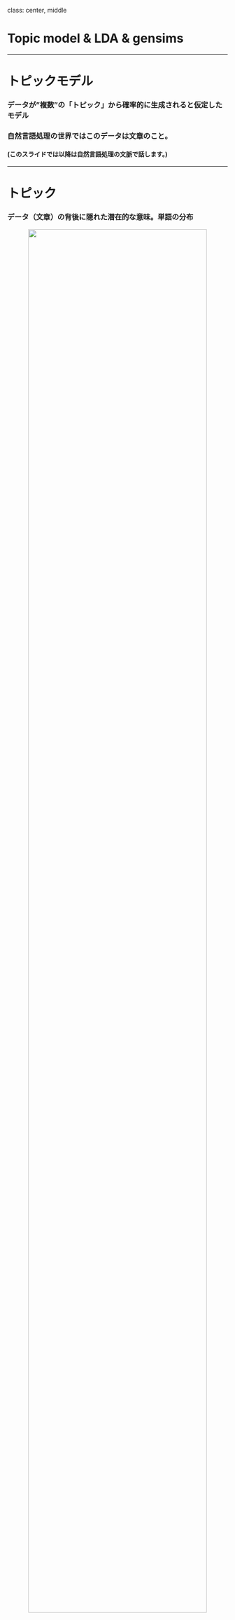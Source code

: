 class: center, middle
# Topic model & LDA & gensims

---

# トピックモデル
### データが”複数”の「トピック」から確率的に生成されると仮定したモデル
### 自然言語処理の世界ではこのデータは文章のこと。
#### (このスライドでは以降は自然言語処理の文脈で話します。)



---

# トピック
### データ（文章）の背後に隠れた潜在的な意味。単語の分布  
<center><img src=topic.png width=90%></center>
---

# 文章
<center><img src=doc.png width=83%></center>

---
## LDAとは
## LDAはLatent Dirichlet Allocationの略
日本語では「潜在ディリクレ分配法」
- 論文：David M. Blei, Andrew Y. Ng,Michael I. Jordan, _Latent Dirichlet Allocation_
 http://www.jmlr.org/papers/volume3/blei03a/blei03a.pdf

- 文章ごとのトピック分布が「ディリクレ分布」に従う
- ベイズ推定を使う
$$Dir_k(\theta|\alpha)=\frac{\Gamma \left(\sum_i^k \alpha_i \right)}{\prod^k_i\Gamma(\alpha_i)}\prod_i^k\theta_i^{\alpha_i - 1}$$

---
## LDA その２
### 文章が従う分布
今まで話したことを数式で表現すると
$$p(D| \alpha, \eta) = \prod_d^M p\left(w_d |\alpha,\eta \right)= \prod_d^M \int \int Dir_k(\theta_d|\alpha) \left(\prod^{N_d}_n \sum_z^k p(z_d^n|\theta_d)
p\left(w_d^n| z_d^n,\beta \right) \right)p(\beta| \eta) d\theta_d d\beta$$
<center><img src=lda.png width=50%></center>
---

## LDA その３
#### 適切なハイパーパラメータα,ηを求めたい
周辺尤度を最大化だ！
$$p\left(D | \alpha,\eta \right)
\equiv \prod_d^M\prod^{N_d}_n\sum_z^k \int \int p\left(w_d^n,z_d^n,\theta, \beta | \alpha,\eta \right)d\theta d\beta$$

このままでは積分計算できないのでｐに近い分布qを求めることを考える
$$p\left(D | \alpha,\eta \right)
=\prod_d^M\prod^{N_d}_n\sum_z^k \int \int q\left(z,\theta,\beta | \gamma, \phi \right)\frac{p\left(w,z,\theta, \beta | \alpha,\eta \right)}{q(z,\theta,\beta | \gamma, \phi)}d\theta d\beta$$

まだqも扱いづらいので独立分布に近似する（平均場近似）
$$q(z,\theta,\beta | \gamma, \phi) = q(z)q\left(\theta | \gamma \right)q\left(\beta |\phi \right) \equiv q(z)q(\theta)q(\beta)$$

$$\sum_z q(z) = 1,\int q(\theta) d\theta = 1, \int q(\beta) d\beta = 1$$

---
## LDA その４
#### 適切なハイパーパラメータα,ηを求めたい
logとると都合がいい（桁落ち防止、単調増加でなめらか凸関数）のでlogとって
$$\log p\left(D,\theta,\beta | \gamma, \phi \right)
= \log \left(\prod_d^M\prod^{N_d}_n\sum_z^k \int \int q(z)q(\theta)q(\beta)\frac{p\left(w,z,\theta, \beta |\alpha,\eta \right)}{q(z)q(\theta)q(\beta)}d\theta d\beta \right)$$
$$\geq \prod_d^M\prod^{N_d}_n\sum_z^k \int \int q(z)q(\theta)q(\beta) \log \frac{p\left(w,z,\theta, \beta | \alpha,\eta \right)}{q(z)q(\theta)q(\beta)}d\theta d\beta
\equiv \prod_d^M\prod^{N_d}_nI\left(q(z),q(\theta),q(\beta)\right)$$

Iを最大化すするようなq(z),q(θ),q(β)を求めたい！

ちなみに、二行目はJensenの不等式を使った。f(x)が上に凸の時
$$f\left( \int y(x)p(x) dx \right) \ge \int f(y(x))p(x) dx$$


---
## 変分法 その1
#### 極値（停留点）のパラメータを求める方法

とりあえず、被積分関数をLと置く。
$$I\left(q(z),q(\theta),q(\beta)\right) = \sum_z\int \int L\left(q(z),q(\theta),q(\beta)\right) d\theta d\beta$$

停留点ならばδｑを少し動かしてもIの変化は０のはず。

$$\delta I = I\left(q(z)+\delta q(z),q(\theta)+\delta q(\theta),q(\beta)+\delta q(\beta)\right) - I(q(z),q(\theta),q(\beta)) = 0$$
$$=\sum_z\int \int[L \left(q(z)+\delta q(z),q(\theta)+\delta q(\theta),q(\beta)+\delta q(\beta) \right) - L(q(\theta),q(\beta))]d \theta d\beta$$
$$=\sum_x\int\int [L \left(q(z),q(\theta),q(\beta) \right) + \frac{\partial L}{\partial q(z)}\delta q(z)+ \frac{\partial L}{\partial q(\theta)}\delta q(\theta) + \frac{\partial L}{\partial q(\beta)}\delta q(\beta) - L \left(q(z),q(\theta),q(\beta) \right)] d \theta d \beta$$

---
### 変分法 その２
$$= \sum_z\int\int\left[\frac{\partial L}{\partial q(z)}\delta q(z)+\frac{\partial L}{\partial q(\theta)}\delta q(\theta) + \frac{\partial L}{\partial q(\beta)}\delta q(\beta)\right]d\theta d\beta$$
$$=\sum_z\left(\int\int\frac{\partial L}{\partial q(z)}d\theta\beta\right)\delta q(z)+\int \left(\sum_z\int\frac{\partial L}{\partial q(\theta)} d\beta \right)\delta q(\theta)d\theta + \int \left(\sum_z\int\frac{\partial L}{\partial q(\beta)} d\theta \right)\delta q(\beta)d\beta = 0$$

 任意のδq(z),δq(θ),δq(θ)について成り立つのでそれぞれの項で被積分関数が０しか有り得ない。

δq(θ)方向の変分とδq(β)方向の変分が満たす式は
$$\sum_z\int\frac{\partial L}{\partial q(\theta)} d\beta
=0,
\sum_z\int\frac{\partial L}{\partial q(\beta)} d\theta
= 0$$

δq(z)方向の変分は
$$\int\int\frac{\partial L}{\partial q(z)}d\theta d\beta = 0$$
※パラメータ微分関数がない場合のEuler-Lagrange方程式に他ならない


---
## LDA その5
#### 適切なハイパーパラメータα,ηを求めたい

$$L = q(z)q(\theta)q(\beta) \log \frac{p\left(w,z,\theta, \beta | \alpha,\eta \right)}{q(z)q(\theta)q(\beta)}
=q(z)q(\theta)q(\beta)(\log p\left(w,z,\theta, \beta | \alpha,\eta \right) - \log q(z) - \log q(\theta) - \log q(\beta))$$

δq(θ)方向の変分を求める。
$$\sum_z\int\frac{\partial L}{\partial q(\theta)} d\beta
= \sum_z\int \left[q(z)q(\beta) \left(\log p\left(w,z,\theta, \beta | \alpha,\eta \right) - \log q(\theta) - \log q(z)q(\beta) \right) - q(z)q(\theta)q(\beta)\frac{1}{q(\theta)} \right]d\beta
=0$$

$$q(\theta) = Ce^{\int q(\beta)\sum \log p\left(w,z,\theta, \beta | \alpha,\eta \right) d\beta}=Ce^{\left<\log p\left(w,\theta, \beta | \alpha,\eta \right)\right>_{q(\beta)}}(Cは定数)$$

同様にδq(β),δq(z)方向の変分を求める。

$$q(\beta) = Ce^{\left<\log p\left(w,\theta, \beta | \alpha,\eta \right) \right>_{q(\theta)}}$$

$$q(z) = Ce^{\left<\log  p\left(w,z,\theta, \beta | \alpha,\eta \right) \right>_{q(\theta)q(\beta)}}$$

---
## LDA その6
#### 適切なハイパーパラメータα,ηを求めたい

$$p\left(w,\theta, \beta | \alpha,\eta \right)=
Dir_k(\theta_d|\alpha) \left(\prod^{N_d}_n \sum_z^k p(z_d^n|\theta_d)p\left(w_d^n| z_d^n,\beta \right)\right)p(\beta| \eta)$$

$$p(\beta|\eta) = Dir_k(\beta|\eta)$$
他の分布を多項分布として計算すると

$$q(\theta_d) = Dir_k(\theta_d|\alpha_d^k),q(\beta_d^i)=Dir_k(\beta_d^i|\eta_d^{iw})$$
$$\alpha_d^k = \alpha_d + \sum_n^{N_d}r(w_d^n)^k,
\eta_d^{iw} = \eta_d^{i} + \sum_n^{N_d}r(w_d^n)^i$$
$$r(w_d^n) = e^{\Psi(\alpha^k_d)-\Psi(\sum_k\alpha^k_d)+\Psi(\eta_w^k)-\Psi(\sum_v\eta^k_v)}$$
->αとηの関係式がが求まった。初期値として適当なα,ηを選んでrを導出してrでα,ηを更新を繰り返すアルゴリズムを組めば良いだけ。


---
## gensim

### トピックモデリングのためのPythonライブラリ
<center><img src=gensim.png width=70%></center>
https://radimrehurek.com/gensim/

---
## gensimでLDA

例：
https://github.com/Tdual/topic_model/blob/master/LDA_gensim.ipynb

---
## matrix factrization的な解釈

$$p\left(w_d |\alpha,\eta \right)
=\int \int Dir_k(\theta_d|\alpha) \left(\prod^{N_d}_n \sum_z^k p(z_d^n|\theta_d)
p\left(w_d^n| z_d^n,\beta \right)p(\beta| \eta) \right)d\theta_d d\beta$$
文章の生成確率の式をよく見ると、θ、ηを与えた時にd番目の文章のn番目の単語の出現確率が含まれる。
$$p(w_d^n|\theta,\eta)
\equiv \sum_z^k p(z_d^n|\theta_d)p\left(w_d^n| z_d^n,\beta \right)
\equiv \sum_i^k \theta_i^d \beta_i^{w}=\Theta B $$

$$(z_d^n \equiv i, p(i|\theta_d) \equiv \theta_i^d, p\left(w_d^n| i,\beta \right) \equiv \beta_i^{w})$$

Θは（M,i）行列,Bは(i,V)行列,（Mは文章数、Vは単語数）
<center><img src=factrization.png width=50%></center>
